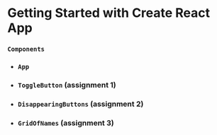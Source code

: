 # Getting Started with Create React App


### `Components`

- ### `App` 
- ### `ToggleButton` (assignment 1)
- ### `DisappearingButtons` (assignment 2)
- ### `GridOfNames` (assignment 3)

